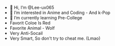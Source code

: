 - 👋 Hi, I’m @Lee-ux065
- 👀 I’m interested in Anime and Coding - And k-Pop
- 🌱 I’m currently learning Pre-College
- Favorit Coloe Is Red
- Favorite Animal - Wolf
- Very Anti-Socail 
- Very Smart, So don't try to cheat me. (Lmao) 

<!---
Lee-ux065/Lee-ux065 is a ✨ special ✨ repository because its `README.md` (this file) appears on your GitHub profile.
You can click the Preview link to take a look at your changes.
--->

